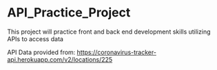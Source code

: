 # API_Practice_Project
This project will practice front and back end development skills utilizing APIs to access data

API Data provided from: https://coronavirus-tracker-api.herokuapp.com/v2/locations/225 
